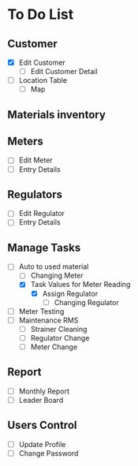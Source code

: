 # To Do List

## Customer

- [x] Edit Customer
    - [ ] Edit Customer Detail
- [ ] Location Table
    - [ ] Map

## Materials inventory

## Meters

- [ ] Edit Meter
- [ ] Entry Details

## Regulators

- [ ] Edit Regulator
- [ ] Entry Details

## Manage Tasks

- [ ] Auto to used material
    - [ ] Changing Meter
    - [x] Task Values for Meter Reading
        - [x] Assign Regulator
            - [ ] Changing Regulator
- [ ] Meter Testing
- [ ] Maintenance RMS
    - [ ] Strainer Cleaning
    - [ ] Regulator Change
    - [ ] Meter Change

## Report

- [ ] Monthly Report
- [ ] Leader Board

## Users Control

- [ ] Update Profile
- [ ] Change Password
